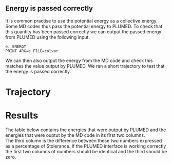 Energy is passed correctly
--------------------------

It is common practise to use the potential energy as a collective energy.  Some MD codes thus pass the potential energy to PLUMED. 
To check that this quantity has been passed correctly we can output the passed energy from PLUMED using the following input.  

```plumed
e: ENERGY 
PRINT ARG=e FILE=colvar
```

We can then also output the energy from the MD code and check this matches the value output by PLUMED.  We ran a short trajectory to 
test that the energy is passed correctly.

# Trajectory

# Results

The table below contains the energies that were output by PLUMED and the energies that were ouptut by the MD code in its first two columns.  
The third column is the difference between these two numbers expressed as a percentage of $tolerance.  If the PLUMED interface is 
working correctly the first two columns of numbers should be identical and the third should be zero.
